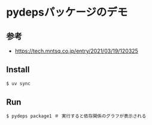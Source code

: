 # pydepsパッケージのデモ
## 参考
- https://tech.mntsq.co.jp/entry/2021/03/19/120325
## Install

```zsh
$ uv sync
```

## Run

```zsh
$ pydeps package1 ＃ 実行すると依存関係のグラフが表示される
```

